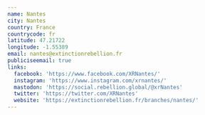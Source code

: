 ```yaml
---
name: Nantes
city: Nantes
country: France
countrycode: fr
latitude: 47.21722
longitude: -1.55389
email: nantes@extinctionrebellion.fr
publiciseemail: true
links:
  facebook: 'https://www.facebook.com/XRNantes/'
  instagram: 'https://www.instagram.com/xrnantes/'
  mastodon: 'https://social.rebellion.global/@xrNantes'
  twitter: 'https://twitter.com/XRNantes'
  website: 'https://extinctionrebellion.fr/branches/nantes/'
---
```



